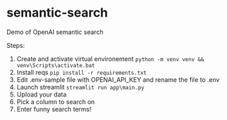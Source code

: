 # semantic-search
Demo of OpenAI semantic search

Steps:
1. Create and activate virtual environement `python -m venv venv && venv\Scripts\activate.bat`
2. Install reqs `pip install -r requirements.txt`
3. Edit .env-sample file with OPENAI_API_KEY and rename the file to .env
4. Launch streamlit `streamlit run app\main.py`
5. Upload your data
6. Pick a column to search on
7. Enter funny search terms!
